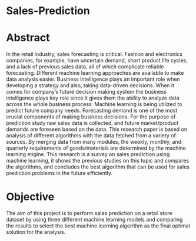 # Sales-Prediction

# Abstract
In the retail industry, sales forecasting is critical. Fashion and electronics companies, for example, have uncertain demand, short product life cycles, and a lack of previous sales data, all of which complicate reliable forecasting. Different machine learning approaches are available to make data analysis easier. Business intelligence plays an important role when developing a strategy and also, taking data-driven decisions. When it comes for company’s future decision making system the business intelligence plays key role since it gives them the ability to analyze data across the whole business process. Machine learning is being utilized to predict future company needs. Forecasting demand is one of the most crucial components of making business decisions. For the purpose of prediction study raw sales data is collected, and future market/product demands are foreseen based on the data. This research paper is based on analysis of different algorithms with the data fetched from a variety of sources. By merging data from many modules, the weekly, monthly, and quarterly requirements of goods/materials are determined by the machine learning engine. This research is a survey on sales prediction using machine learning, it shows the previous studies on this topic and compares the algorithms, and concludes the best algorithm that can be used for sales prediction problems in the future efficiently.

# Objective
The aim of this project is to perform sales prediction on a retail store dataset by using three different machine learning models and comparing the results to select the best machine learning algorithm as the final optimal solution for the analysis.
